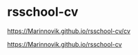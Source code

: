 # rsschool-cv

https://Marinnovik.github.io/rsschool-cv/cv

https://Marinnovik.github.io/rsschool-cv
